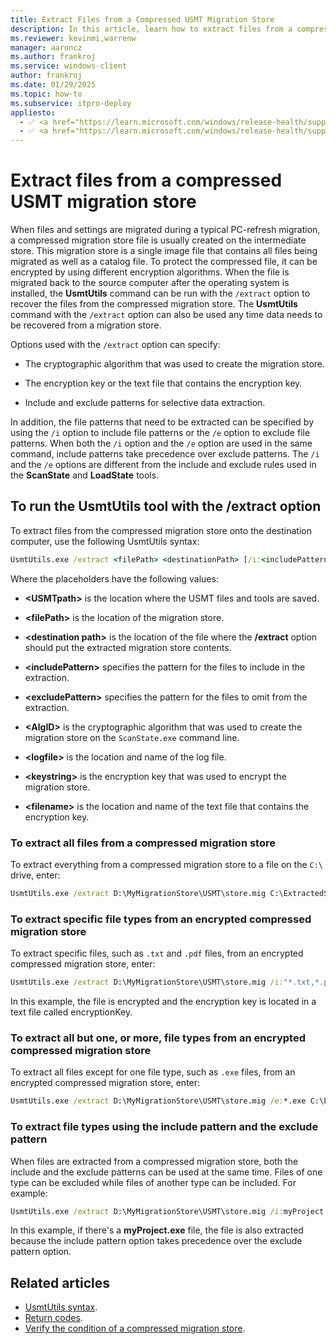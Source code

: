 ```yaml
---
title: Extract Files from a Compressed USMT Migration Store
description: In this article, learn how to extract files from a compressed User State Migration Tool (USMT) migration store.
ms.reviewer: kevinmi,warrenw
manager: aaroncz
ms.author: frankroj
ms.service: windows-client
author: frankroj
ms.date: 01/29/2025
ms.topic: how-to
ms.subservice: itpro-deploy
appliesto:
  - ✅ <a href="https://learn.microsoft.com/windows/release-health/supported-versions-windows-client" target="_blank">Windows 11</a>
  - ✅ <a href="https://learn.microsoft.com/windows/release-health/supported-versions-windows-client" target="_blank">Windows 10</a>
---
```


# Extract files from a compressed USMT migration store

When files and settings are migrated during a typical PC-refresh migration, a compressed migration store file is usually created on the intermediate store. This migration store is a single image file that contains all files being migrated as well as a catalog file. To protect the compressed file, it can be encrypted by using different encryption algorithms. When the file is migrated back to the source computer after the operating system is installed, the **UsmtUtils** command can be run with the `/extract` option to recover the files from the compressed migration store. The **UsmtUtils** command with the `/extract` option can also be used any time data needs to be recovered from a migration store.

Options used with the `/extract` option can specify:

- The cryptographic algorithm that was used to create the migration store.

- The encryption key or the text file that contains the encryption key.

- Include and exclude patterns for selective data extraction.

In addition, the file patterns that need to be extracted can be specified by using the `/i` option to include file patterns or the `/e` option to exclude file patterns. When both the `/i` option and the `/e` option are used in the same command, include patterns take precedence over exclude patterns. The `/i` and the `/e` options are different from the include and exclude rules used in the **ScanState** and **LoadState** tools.

## To run the UsmtUtils tool with the /extract option

To extract files from the compressed migration store onto the destination computer, use the following UsmtUtils syntax:

```cmd
UsmtUtils.exe /extract <filePath> <destinationPath> [/i:<includePattern>] [/e:<excludePattern>] [/l:<logfile>] [/decrypt[:<AlgID>] {/key:<keystring> | /keyfile:<filename>}] [/o]
```

Where the placeholders have the following values:

- **\<USMTpath\>** is the location where the USMT files and tools are saved.

- **\<filePath\>** is the location of the migration store.

- **\<destination path\>** is the location of the file where the **/extract** option should put the extracted migration store contents.

- **\<includePattern\>** specifies the pattern for the files to include in the extraction.

- **\<excludePattern\>** specifies the pattern for the files to omit from the extraction.

- **\<AlgID\>** is the cryptographic algorithm that was used to create the migration store on the `ScanState.exe` command line.

- **\<logfile\>** is the location and name of the log file.

- **\<keystring\>** is the encryption key that was used to encrypt the migration store.

- **\<filename\>** is the location and name of the text file that contains the encryption key.

### To extract all files from a compressed migration store

To extract everything from a compressed migration store to a file on the `C:\` drive, enter:

```cmd
UsmtUtils.exe /extract D:\MyMigrationStore\USMT\store.mig C:\ExtractedStore
```

### To extract specific file types from an encrypted compressed migration store

To extract specific files, such as `.txt` and `.pdf` files, from an encrypted compressed migration store, enter:

```cmd
UsmtUtils.exe /extract D:\MyMigrationStore\USMT\store.mig /i:"*.txt,*.pdf" C:\ExtractedStore /decrypt /keyfile:D:\encryptionKey.txt
```

In this example, the file is encrypted and the encryption key is located in a text file called encryptionKey.

### To extract all but one, or more, file types from an encrypted compressed migration store

To extract all files except for one file type, such as `.exe` files, from an encrypted compressed migration store, enter:

```cmd
UsmtUtils.exe /extract D:\MyMigrationStore\USMT\store.mig /e:*.exe C:\ExtractedStore /decrypt:AES_128 /key:password /l:C:\usmtutilslog.txt
```

### To extract file types using the include pattern and the exclude pattern

When files are extracted from a compressed migration store, both the include and the exclude patterns can be used at the same time. Files of one type can be excluded while files of another type can be included. For example:

```cmd
UsmtUtils.exe /extract D:\MyMigrationStore\USMT\store.mig /i:myProject.* /e:*.exe C:\ExtractedStore /o
```

In this example, if there's a **myProject.exe** file, the file is also extracted because the include pattern option takes precedence over the exclude pattern option.

## Related articles

- [UsmtUtils syntax](usmt-utilities.md).
- [Return codes](/troubleshoot/windows-client/deployment/usmt-return-codes).
- [Verify the condition of a compressed migration store](verify-the-condition-of-a-compressed-migration-store.md).
